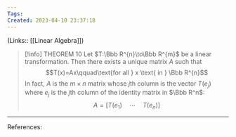 ```yaml
---
Tags: 
Created: 2023-04-10 23:37:18
---
```

(Links:: [[Linear Algebra]])
> [!info] THEOREM 10
> Let $T:\Bbb R^{n}\to\Bbb R^{m}$ be a linear transformation. Then there exists a unique matrix $A$ such that $$T(x)=Ax\qquad\text{for all } x \text{ in } \Bbb R^{n}$$
> In fact, $A$ is the $m\times n$ matrix whose $j$th column is the vector $T(e_{j})$ where $e_{j}$ is the $j$th column of the identity matrix in $\Bbb R^n$: $$A=[T(e_{1})\quad \cdots \quad T(e_{n})]$$

---
References: